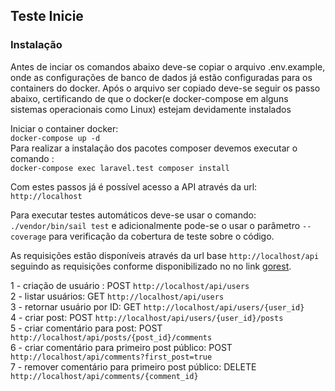 ## Teste Inicie

### Instalação

Antes de inciar os comandos abaixo deve-se copiar o arquivo .env.example, 
onde as configurações de banco de dados já estão configuradas para os containers do docker.
Após o arquivo ser copiado deve-se seguir os passo abaixo, certificando de que o docker(e docker-compose em alguns
sistemas operacionais como Linux) estejam devidamente instalados

Iniciar o container docker: <br>
`docker-compose up -d` <br>
Para realizar a instalação dos pacotes composer devemos executar o comando : <br>
`docker-compose exec laravel.test composer install`

Com estes passos já é possível acesso a API através da url: `http://localhost`

Para executar testes automáticos deve-se usar o comando: `./vendor/bin/sail test` 
e adicionalmente pode-se o usar o parâmetro `--coverage` para verificação da cobertura de teste sobre o código.

As requisições estão disponíveis através da url base ``http://localhost/api`` seguindo as requisições 
conforme disponibilizado no no link <a href="https://gorest.co.in/">gorest</a>.

1 - criação de usuário : POST `http://localhost/api/users` <br />
2 - listar usuários: GET `http://localhost/api/users` <br />
3 - retornar usuário por ID: GET `http://localhost/api/users/{user_id}` <br />
4 - criar post: POST ``http://localhost/api/users/{user_id}/posts`` <br />
5 - criar comentário para post: POST ``http://localhost/api/posts/{post_id}/comments`` <br />
6 - criar comentário para primeiro post público: POST ``http://localhost/api/comments?first_post=true`` <br />
7 - remover comentário para primeiro post público: DELETE ``http://localhost/api/comments/{comment_id}`` <br />